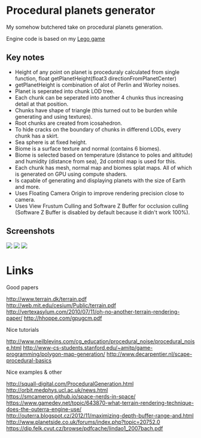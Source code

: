 # Procedural planets generator

My somehow butchered take on procedural planets generation.

Engine code is based on my [Lego game](https://github.com/aeroson/lego-game-and-Unity-like-engine)

## Key notes
* Height of any point on planet is proceduraly calculated from single function, float getPlanetHeight(float3 directionFromPlanetCenter)
* getPlanetHeight is combination of alot of Perlin and Worley noises.
* Planet is seperated into chunk LOD tree.
* Each chunk can be seperated into another 4 chunks thus increasing detail at that position.
* Chunks have shape of triangle (this turned out to be burden while generating and using textures).
* Root chunks are created from icosahedron.
* To hide cracks on the boundary of chunks in differend LODs, every chunk has a skirt.
* Sea sphere is at fixed height.
* Biome is a surface texture and normal (contains 6 biomes).
* Biome is selected based on temperature (distance to poles and altitude) and humidity (distance from sea), 2d control map is used for this.
* Each chunk has mesh, normal map and biomes splat maps. All of which is generated on GPU using compute shaders.
* Is capable of generating and displaying planets with the size of Earth and more.
* Uses Floating Camera Origin to improve rendering precision close to camera.
* Uses View Frustum Culling and Software Z Buffer for occlusion culling (Software Z Buffer is disabled by default because it didn't work 100%).

## Screenshots

![](http://i.imgur.com/u4oUq7J.jpg)
![](http://i.imgur.com/PXYALlO.jpg)
![](http://i.imgur.com/ndK0nZM.jpg)


# Links

Good papers

http://www.terrain.dk/terrain.pdf
http://web.mit.edu/cesium/Public/terrain.pdf
http://vertexasylum.com/2010/07/11/oh-no-another-terrain-rendering-paper/
http://hhoppe.com/gpugcm.pdf

Nice tutorials

http://www.neilblevins.com/cg_education/procedural_noise/procedural_noise.html
http://www-cs-students.stanford.edu/~amitp/game-programming/polygon-map-generation/
http://www.decarpentier.nl/scape-procedural-basics

Nice examples & other

http://squall-digital.com/ProceduralGeneration.html
http://orbit.medphys.ucl.ac.uk/news.html
https://smcameron.github.io/space-nerds-in-space/
https://www.gamedev.net/topic/643870-what-terrain-rendering-technique-does-the-outerra-engine-use/
http://outerra.blogspot.cz/2012/11/maximizing-depth-buffer-range-and.html
http://www.planetside.co.uk/forums/index.php?topic=20752.0
https://dip.felk.cvut.cz/browse/pdfcache/lindao1_2007bach.pdf


